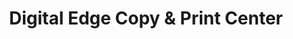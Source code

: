 ---
title: "Digital Edge Copy & Print Center"
url: /milwaukee/digital-edge-copy-and-print-center/
shop: copyshop
---